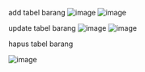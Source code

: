 add tabel barang
![image](https://user-images.githubusercontent.com/81373389/125188224-3ee59000-e25d-11eb-8ce7-7e2453dd5a70.png)
![image](https://user-images.githubusercontent.com/81373389/125188292-8ff58400-e25d-11eb-817f-63b3588b4fbd.png)

update tabel barang
![image](https://user-images.githubusercontent.com/81373389/125188314-aef41600-e25d-11eb-8242-c2c88bf3d5c7.png)
![image](https://user-images.githubusercontent.com/81373389/125188477-23c75000-e25e-11eb-9bad-e4c226bf11cc.png)


hapus tabel barang

![image](https://user-images.githubusercontent.com/81373389/125188419-ebc00d00-e25d-11eb-86e1-8808fe43fcf3.png)
